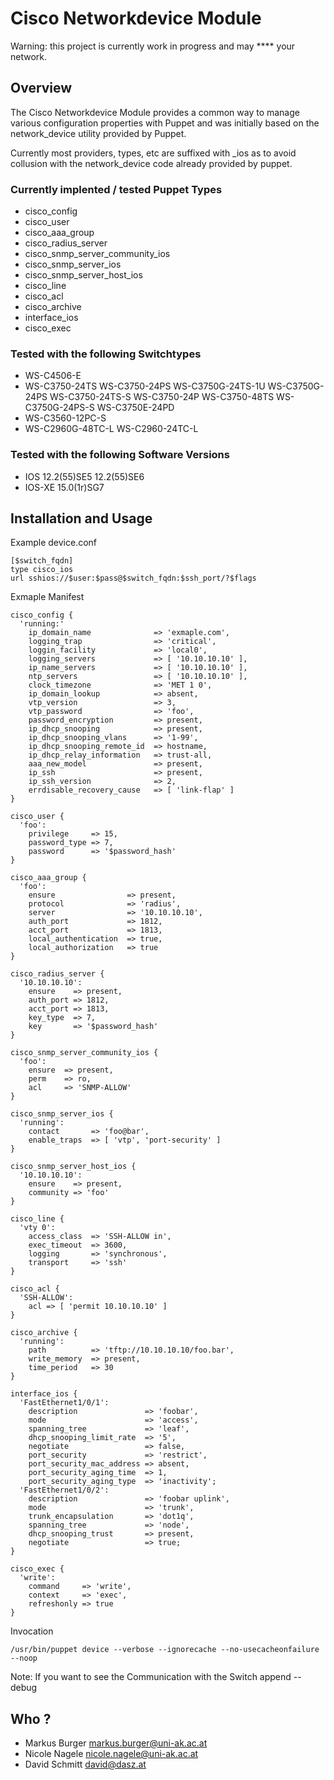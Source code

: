 # Cisco Networkdevice Module
Warning: this project is currently work in progress and may **** your network.

## Overview

The Cisco Networkdevice Module provides a common way to manage various configuration properties with Puppet and was initially based on the network_device utility provided by Puppet.

Currently most providers, types, etc are suffixed with _ios as to avoid collusion with the network_device code already provided by puppet.

### Currently implented / tested Puppet Types

* cisco_config
* cisco_user
* cisco_aaa_group
* cisco_radius_server
* cisco_snmp_server_community_ios
* cisco_snmp_server_ios
* cisco_snmp_server_host_ios
* cisco_line
* cisco_acl
* cisco_archive
* interface_ios
* cisco_exec

### Tested with the following Switchtypes

* WS-C4506-E
* WS-C3750-24TS WS-C3750-24PS WS-C3750G-24TS-1U WS-C3750G-24PS WS-C3750-24TS-S WS-C3750-24P WS-C3750-48TS WS-C3750G-24PS-S WS-C3750E-24PD
* WS-C3560-12PC-S
* WS-C2960G-48TC-L WS-C2960-24TC-L

### Tested with the following Software Versions

* IOS 12.2(55)SE5 12.2(55)SE6
* IOS-XE 15.0(1r)SG7

## Installation and Usage

Example device.conf

    [$switch_fqdn]
    type cisco_ios
    url sshios://$user:$pass@$switch_fqdn:$ssh_port/?$flags

Exmaple Manifest

    cisco_config {
      'running:'
        ip_domain_name              => 'exmaple.com',
        logging_trap                => 'critical',
        loggin_facility             => 'local0',
        logging_servers             => [ '10.10.10.10' ],
        ip_name_servers             => [ '10.10.10.10' ],
        ntp_servers                 => [ '10.10.10.10' ],
        clock_timezone              => 'MET 1 0',
        ip_domain_lookup            => absent,
        vtp_version                 => 3,
        vtp_password                => 'foo',
        password_encryption         => present,
        ip_dhcp_snooping            => present,
        ip_dhcp_snooping_vlans      => '1-99',
        ip_dhcp_snooping_remote_id  => hostname,
        ip_dhcp_relay_information   => trust-all,
        aaa_new_model               => present,
        ip_ssh                      => present,
        ip_ssh_version              => 2,
        errdisable_recovery_cause   => [ 'link-flap' ]
    }

    cisco_user {
      'foo':
        privilege     => 15,
        password_type => 7,
        password      => '$password_hash'
    }

    cisco_aaa_group {
      'foo':
        ensure                => present,
        protocol              => 'radius',
        server                => '10.10.10.10',
        auth_port             => 1812,
        acct_port             => 1813,
        local_authentication  => true,
        local_authorization   => true
    }

    cisco_radius_server {
      '10.10.10.10':
        ensure    => present,
        auth_port => 1812,
        acct_port => 1813,
        key_type  => 7,
        key       => '$password_hash'
    }

    cisco_snmp_server_community_ios {
      'foo':
        ensure  => present,
        perm    => ro,
        acl     => 'SNMP-ALLOW'
    }

    cisco_snmp_server_ios {
      'running':
        contact       => 'foo@bar',
        enable_traps  => [ 'vtp', 'port-security' ]
    }

    cisco_snmp_server_host_ios {
      '10.10.10.10':
        ensure    => present,
        community => 'foo'
    }

    cisco_line {
      'vty 0':
        access_class  => 'SSH-ALLOW in',
        exec_timeout  => 3600,
        logging       => 'synchronous',
        transport     => 'ssh'
    }

    cisco_acl {
      'SSH-ALLOW':
        acl => [ 'permit 10.10.10.10' ]
    }

    cisco_archive {
      'running':
        path          => 'tftp://10.10.10.10/foo.bar',
        write_memory  => present,
        time_period   => 30
    }

    interface_ios {
      'FastEthernet1/0/1':
        description               => 'foobar',
        mode                      => 'access',
        spanning_tree             => 'leaf',
        dhcp_snooping_limit_rate  => '5',
        negotiate                 => false,
        port_security             => 'restrict',
        port_security_mac_address => absent,
        port_security_aging_time  => 1,
        port_security_aging_type  => 'inactivity';
      'FastEthernet1/0/2':
        description               => 'foobar uplink',
        mode                      => 'trunk',
        trunk_encapsulation       => 'dot1q',
        spanning_tree             => 'node',
        dhcp_snooping_trust       => present,
        negotiate                 => true;
    }

    cisco_exec {
      'write':
        command     => 'write',
        context     => 'exec',
        refreshonly => true
    }


Invocation

    /usr/bin/puppet device --verbose --ignorecache --no-usecacheonfailure --noop

Note: If you want to see the Communication with the Switch append --debug

## Who ?

* Markus Burger <markus.burger@uni-ak.ac.at>
* Nicole Nagele <nicole.nagele@uni-ak.ac.at>
* David Schmitt <david@dasz.at>
